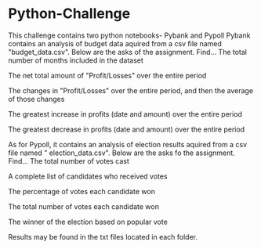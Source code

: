 # Python-Challenge

This challenge contains two python notebooks- Pybank and Pypoll
Pybank contains an analysis of budget data aquired from a csv file named "budget_data.csv". Below are the asks of the assignment.
  Find...
  The total number of months included in the dataset

  The net total amount of "Profit/Losses" over the entire period

  The changes in "Profit/Losses" over the entire period, and then the average of those changes

  The greatest increase in profits (date and amount) over the entire period

  The greatest decrease in profits (date and amount) over the entire period
  
As for Pypoll, it contains an analysis of election results aquired from a csv file named " election_data.csv". Below are the asks fo the assignment.
  Find...
  The total number of votes cast

  A complete list of candidates who received votes

  The percentage of votes each candidate won

  The total number of votes each candidate won

  The winner of the election based on popular vote

Results may be found in the txt files located in each folder.
  
